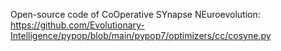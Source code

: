 Open-source code of CoOperative SYnapse NEuroevolution: https://github.com/Evolutionary-Intelligence/pypop/blob/main/pypop7/optimizers/cc/cosyne.py
